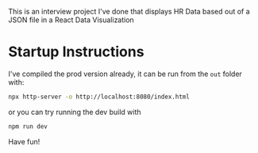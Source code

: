 This is an interview project I've done that displays HR Data based out of a JSON file in a React Data Visualization

# Startup Instructions

I've compiled the prod version already, it can be run from the `out` folder with:

```bash
npx http-server -o http://localhost:8080/index.html
```

or you can try running the dev build with

```bash
npm run dev
```

Have fun!
